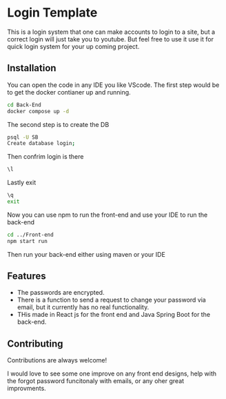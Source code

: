 
# Login Template

This is a login system that one can make accounts to login to a site, but a correct login will just take you to youtube. But feel free to use it use it for quick login system for your up coming project.



## Installation

You can open the code in any IDE you like VScode. The first step would be to get the docker contianer up and running.

```bash
cd Back-End
docker compose up -d
```
The second step is to create the DB

```bash
psql -U SB
Create database login;
```

Then confrim login is there

```bash
\l
```
Lastly exit

```bash
\q
exit
```
Now you can use npm to run the front-end and use your IDE to run the back-end

```bash
cd ../Front-end
npm start run
```
Then run your back-end either using maven or your IDE


    
## Features

- The passwords are encrypted.
- There is a function to send a request to change your password via email, but it currently has no real functionality.
- THis made in React js for the front end and Java Spring Boot for the back-end.


## Contributing

Contributions are always welcome!

I would love to see some one improve on any front end designs, help with the forgot password funcitonaly with emails, or any oher great improvments.





